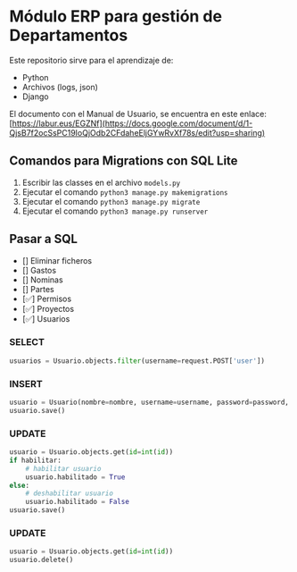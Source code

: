 # Módulo ERP para gestión de Departamentos

Este repositorio sirve para el aprendizaje de:   

* Python
* Archivos (logs, json)
* Django

El documento con el Manual de Usuario, se encuentra en este enlace: [https://labur.eus/EGZNf](https://docs.google.com/document/d/1-QjsB7f2ocSsPC19IoQjOdb2CFdaheEljGYwRvXf78s/edit?usp=sharing)

## Comandos para Migrations con SQL Lite
1. Escribir las classes en el archivo `models.py`
2. Ejecutar el comando `python3 manage.py makemigrations`
3. Ejecutar el comando `python3 manage.py migrate`
4. Ejecutar el comando `python3 manage.py runserver`

## Pasar a SQL   
 - [] Eliminar ficheros
 - [] Gastos
 - [] Nominas
 - [] Partes
 - [✅] Permisos
 - [✅] Proyectos
 - [✅] Usuarios
### SELECT
```python
usuarios = Usuario.objects.filter(username=request.POST['user'])
```
### INSERT
```python
usuario = Usuario(nombre=nombre, username=username, password=password, email=email, habilitado=habilitado)
usuario.save()
```
### UPDATE
```python
usuario = Usuario.objects.get(id=int(id))
if habilitar:
    # habilitar usuario
    usuario.habilitado = True
else:
    # deshabilitar usuario
    usuario.habilitado = False
usuario.save()
```

### UPDATE
```python
usuario = Usuario.objects.get(id=int(id))
usuario.delete()
```
